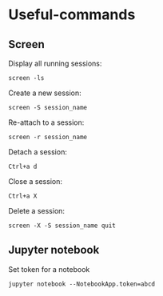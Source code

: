 # Useful-commands

## Screen

Display all running sessions:

`screen -ls`

Create a new session:

`screen -S session_name`

Re-attach to a session:

`screen -r session_name`

Detach a session:

`Ctrl+a d`

Close a session: 

`Ctrl+a X`

Delete a session:

`screen -X -S session_name quit`

## Jupyter notebook

Set token for a notebook

`jupyter notebook --NotebookApp.token=abcd`
